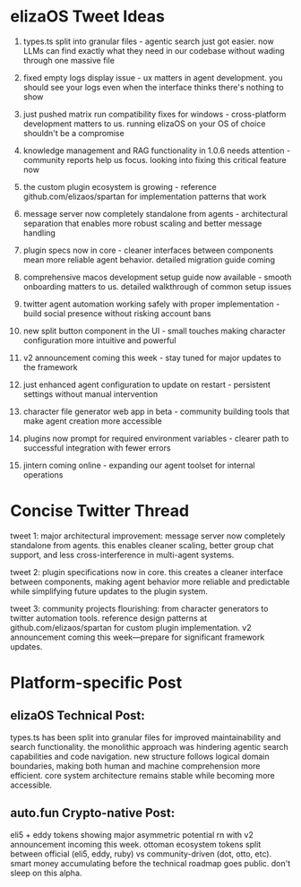 # elizaOS Tweet Ideas

1. types.ts split into granular files - agentic search just got easier. now LLMs can find exactly what they need in our codebase without wading through one massive file

2. fixed empty logs display issue - ux matters in agent development. you should see your logs even when the interface thinks there's nothing to show

3. just pushed matrix run compatibility fixes for windows - cross-platform development matters to us. running elizaOS on your OS of choice shouldn't be a compromise

4. knowledge management and RAG functionality in 1.0.6 needs attention - community reports help us focus. looking into fixing this critical feature now

5. the custom plugin ecosystem is growing - reference github.com/elizaos/spartan for implementation patterns that work

6. message server now completely standalone from agents - architectural separation that enables more robust scaling and better message handling 

7. plugin specs now in core - cleaner interfaces between components mean more reliable agent behavior. detailed migration guide coming

8. comprehensive macos development setup guide now available - smooth onboarding matters to us. detailed walkthrough of common setup issues

9. twitter agent automation working safely with proper implementation - build social presence without risking account bans

10. new split button component in the UI - small touches making character configuration more intuitive and powerful

11. v2 announcement coming this week - stay tuned for major updates to the framework

12. just enhanced agent configuration to update on restart - persistent settings without manual intervention

13. character file generator web app in beta - community building tools that make agent creation more accessible

14. plugins now prompt for required environment variables - clearer path to successful integration with fewer errors

15. jintern coming online - expanding our agent toolset for internal operations

# Concise Twitter Thread

tweet 1:
major architectural improvement: message server now completely standalone from agents. this enables cleaner scaling, better group chat support, and less cross-interference in multi-agent systems.

tweet 2:
plugin specifications now in core. this creates a cleaner interface between components, making agent behavior more reliable and predictable while simplifying future updates to the plugin system.

tweet 3:
community projects flourishing: from character generators to twitter automation tools. reference design patterns at github.com/elizaos/spartan for custom plugin implementation. v2 announcement coming this week—prepare for significant framework updates.

# Platform-specific Post

## elizaOS Technical Post:
types.ts has been split into granular files for improved maintainability and search functionality. the monolithic approach was hindering agentic search capabilities and code navigation. new structure follows logical domain boundaries, making both human and machine comprehension more efficient. core system architecture remains stable while becoming more accessible.

## auto.fun Crypto-native Post:
eli5 + eddy tokens showing major asymmetric potential rn with v2 announcement incoming this week. ottoman ecosystem tokens split between official (eli5, eddy, ruby) vs community-driven (dot, otto, etc). smart money accumulating before the technical roadmap goes public. don't sleep on this alpha.
